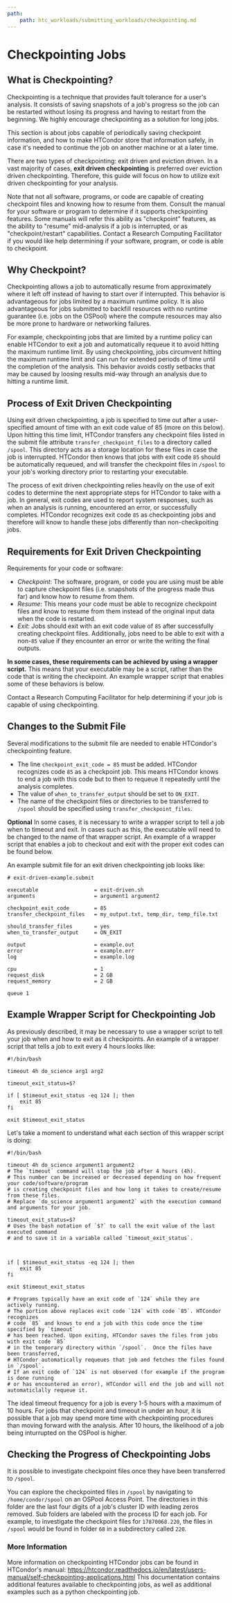 ```yaml
---
path:
    path: htc_workloads/submitting_workloads/checkpointing.md
---
```


Checkpointing Jobs 
====================================



## What is Checkpointing?

Checkpointing is a technique that provides fault tolerance for a user's analysis. It consists of saving snapshots of a job's progress so the job can be restarted without losing its progress and having to restart from the beginning. We highly encourage checkpointing as a solution for long jobs. 

This section is about jobs capable of periodically saving checkpoint information, and how to make HTCondor store that information safely, in case it's needed to continue the job on another machine or at a later time.

There are two types of checkpointing: exit driven and eviction driven. In a vast majority of cases, **exit driven checkpointing** is preferred over eviction driven checkpointing. Therefore, this guide will focus on how to utilize exit driven checkpointing for your analysis. 

Note that not all software, programs, or code are capable of creating checkpoint files and knowing how to resume from them. Consult the manual for your software or program to determine if it supports checkpointing features. Some manuals will refer this ability as "checkpoint" features, as the ability to "resume" mid-analysis if a job is interrupted, or as "checkpoint/restart" capabilities. Contact a Research Computing Facilitator if you would like help determining if your software, program, or code is able to checkpoint. 


## Why Checkpoint? 

Checkpointing allows a job to automatically resume from approximately where it left off instead of having to start over if interrupted. This behavior is advantageous for jobs limited by a maximum runtime policy. It is also advantageous for jobs submitted to backfill resources with no runtime guarantee (i.e. jobs on the OSPool) where the compute resources may also be more prone to hardware or networking failures.

For example, checkpointing jobs that are limited by a runtime policy can enable HTCondor to exit a job and automatically requeue it to avoid hitting the maximum runtime limit. By using checkpointing, jobs circumvent hitting the maximum runtime limit and can run for extended periods of time until the completion of the analysis. This behavior avoids costly setbacks that may be caused by loosing results mid-way through an analysis due to hitting a runtime limit. 

## Process of Exit Driven Checkpointing

Using exit driven checkpointing, a job is specified to time out after a user-specified amount of time with an exit code value of 85 (more on this below). Upon hitting this time limit, HTCondor transfers any checkpoint files listed in the submit file attribute `transfer_checkpoint_files` to a directory called `/spool`. This directory acts as a storage location for these files in case the job is interrupted. HTCondor then knows that jobs with exit code `85` should be automatically requeued, and will transfer the checkpoint files in `/spool` to your job's working directory prior to restarting your executable.

The process of exit driven checkpointing relies heavily on the use of exit codes to determine the next appropriate steps for HTCondor to take with a job. In general, exit codes are used to report system responses, such as when an analysis is running, encountered an error, or successfully completes. HTCondor recognizes exit code `85` as checkpointing jobs and therefore will know to handle these jobs differently than non-checkpoiting jobs.


## Requirements for Exit Driven Checkpointing

Requirements for your code or software: 

- *Checkpoint*: The software, program, or code you are using must be able to capture checkpoint files (i.e. snapshots of the progress made thus far) and know how to resume from them. 
- *Resume*: This means your code must be able to recognize checkpoint files and know to resume from them instead of the original input data when the code is restarted. 
- *Exit*: Jobs should exit with an exit code value of `85` after successfully creating checkpoint files. Additionally, jobs need to be able to exit with a non-`85` value if they encounter an error or write the writing the final outputs.

**In some cases, these requirements can be achieved by using a wrapper script.** This means that your executable may be a script, rather than the code that is writing the checkpoint. An example wrapper script that enables some of these behaviors is below. 

Contact a Research Computing Facilitator for help determining if your job is capable of using checkpointing.  


## Changes to the Submit File

Several modifications to the submit file are needed to enable HTCondor's checkpointing feature. 

- The line `checkpoint_exit_code = 85` must be added. HTCondor recognizes code `85` as a checkpoint job. This means HTCondor knows to end a job with this code but to then to requeue it repeatedly until the analysis completes. 
- The value of `when_to_transfer_output` should be set to `ON_EXIT`. 
- The name of the checkpoint files or directories to be transferred to `/spool` should be specified using `transfer_checkpoint_files`.

**Optional** 
In some cases, it is necessary to write a wrapper script to tell a job when to timeout and exit. In cases such as this, the executable will need to be changed to the name of that wrapper script. An example of a wrapper script that enables a job to checkout and exit with the proper exit codes can be found below. 

An example submit file for an exit driven checkpointing job looks like: 

    # exit-driven-example.submit
    
    executable                  = exit-driven.sh
    arguments                   = argument1 argument2
    
    checkpoint_exit_code        = 85
    transfer_checkpoint_files   = my_output.txt, temp_dir, temp_file.txt
    
    should_transfer_files       = yes
    when_to_transfer_output     = ON_EXIT
    
    output                      = example.out
    error                       = example.err
    log                         = example.log
    
    cpu                         = 1
    request_disk                = 2 GB
    request_memory              = 2 GB 
    
    queue 1


## Example Wrapper Script for Checkpointing Job

As previously described, it may be necessary to use a wrapper script to tell your job when and how to exit as it checkpoints. An example of a wrapper script that tells a job to exit every 4 hours looks like: 

    #!/bin/bash
     
    timeout 4h do_science arg1 arg2
     
    timeout_exit_status=$?
     
    if [ $timeout_exit_status -eq 124 ]; then
        exit 85
    fi
     
    exit $timeout_exit_status

Let's take a moment to understand what each section of this wrapper script is doing: 

    #!/bin/bash
    
    timeout 4h do_science argument1 argument2
    # The `timeout` command will stop the job after 4 hours (4h). 
    # This number can be increased or decreased depending on how frequent your code/software/program 
    # is creating checkpoint files and how long it takes to create/resume from these files. 
    # Replace `do_science argument1 argument2` with the execution command and arguments for your job.
    
    timeout_exit_status=$?
    # Uses the bash notation of `$?` to call the exit value of the last executed command 
    # and to save it in a variable called `timeout_exit_status`. 
    
    
    
    if [ $timeout_exit_status -eq 124 ]; then
        exit 85
    fi
    
    exit $timeout_exit_status
    
    # Programs typically have an exit code of `124` while they are actively running. 
    # The portion above replaces exit code `124` with code `85`. HTCondor recognizes 
    # code `85` and knows to end a job with this code once the time specified by `timeout`
    # has been reached. Upon exiting, HTCondor saves the files from jobs with exit code `85` 
    # in the temporary directory within `/spool`.  Once the files have been transferred,
    # HTCondor automatically requeues that job and fetches the files found in `/spool`. 
    # If an exit code of `124` is not observed (for example if the program is done running 
    # or has encountered an error), HTCondor will end the job and will not automaticlally requeue it.


The ideal timeout frequency for a job is every 1-5 hours with a maximum of 10 hours. For jobs that checkpoint and timeout in under an hour, it is possible that a job may spend more time with checkpointing procedures than moving forward with the analysis. After 10 hours, the likelihood of a job being inturrupted on the OSPool is higher. 


## Checking the Progress of Checkpointing Jobs

It is possible to investigate checkpoint files once they have been transferred to `/spool`.

You can explore the checkpointed files in `/spool` by navigating to `/home/condor/spool` on an OSPool 
Access Point. The directories in this folder are the last four digits of a job's cluster ID with leading zeros removed. Sub folders are labeled with the process ID for each job. For example, to investigate the checkpoint files for `17870068.220`, the files in `/spool` would be found in folder `68` in a subdirectory called `220`.


### More Information

More information on checkpointing HTCondor jobs can be found in HTCondor's manual: https://htcondor.readthedocs.io/en/latest/users-manual/self-checkpointing-applications.html This documentation contains additional features available to checkpointing jobs, as well as additional examples such as a python checkpointing job.
